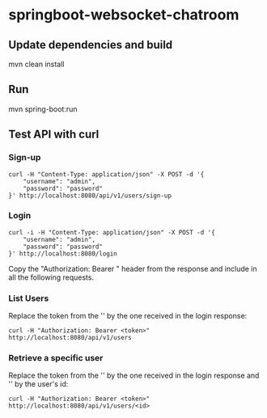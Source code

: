 # springboot-websocket-chatroom

## Update dependencies and build
mvn clean install

## Run
mvn spring-boot:run

## Test API with curl

### Sign-up

```
curl -H "Content-Type: application/json" -X POST -d '{
    "username": "admin",
    "password": "password"
}' http://localhost:8080/api/v1/users/sign-up
```

### Login
```
curl -i -H "Content-Type: application/json" -X POST -d '{
    "username": "admin",
    "password": "password"
}' http://localhost:8080/login
```
Copy the "Authorization: Bearer <token>" header from the response and include in all the following requests. 

### List Users
Replace the token from the '<token>' by the one received in the login response:
```
curl -H "Authorization: Bearer <token>" http://localhost:8080/api/v1/users
```
    
### Retrieve a specific user   
Replace the token from the '<token>' by the one received in the login response and '<id>' by the user's id:
```
curl -H "Authorization: Bearer <token>" http://localhost:8080/api/v1/users/<id>
```
